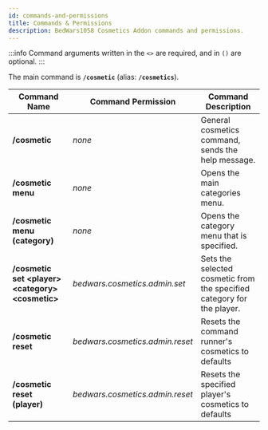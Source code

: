 ```yaml
---
id: commands-and-permissions
title: Commands & Permissions
description: BedWars1058 Cosmetics Addon commands and permissions.
---
```


:::info
Command arguments written in the `<>` are required, and in `()` are optional.
:::

The main command is **`/cosmetic`** (alias: **`/cosmetics`**). 

| Command Name | Command Permission | Command Description |
| --- | --- | --- |
| **/cosmetic** | *none* | General cosmetics command, sends the help message. |
| **/cosmetic menu** | *none* | Opens the main categories menu. |
| **/cosmetic menu (category)** | *none* | Opens the category menu that is specified. |
| **/cosmetic set &lt;player&gt; &lt;category&gt; &lt;cosmetic&gt;** | *bedwars.cosmetics.admin.set* | Sets the selected cosmetic from the specified category for the player. |
| **/cosmetic reset** | *bedwars.cosmetics.admin.reset* | Resets the command runner's cosmetics to defaults |
| **/cosmetic reset (player)** | *bedwars.cosmetics.admin.reset* | Resets the specified player's cosmetics to defaults |